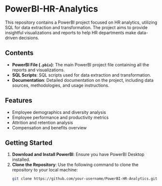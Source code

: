 # PowerBI-HR-Analytics
This repository contains a PowerBI project focused on HR analytics, utilizing SQL for data extraction and transformation. The project aims to provide insightful visualizations and reports to help HR departments make data-driven decisions.

## Contents

- **PowerBI File (`.pbix`)**: The main PowerBI project file containing all the reports and visualizations.
- **SQL Scripts**: SQL scripts used for data extraction and transformation.
- **Documentation**: Detailed documentation on the project, including data sources, methodologies, and usage instructions.

## Features

- Employee demographics and diversity analysis
- Employee performance and productivity metrics
- Attrition and retention analysis
- Compensation and benefits overview

## Getting Started

1. **Download and Install PowerBI**: Ensure you have PowerBI Desktop installed.
2. **Clone the Repository**: Use the following command to clone the repository to your local machine:
   ```sh
   git clone https://github.com/your-username/PowerBI-HR-Analytics.git
